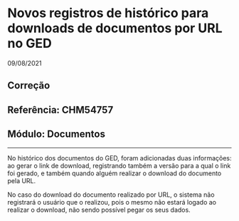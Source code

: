 # Novos registros de histórico para downloads de documentos por URL no GED
09/08/2021
## Correção
## Referência: CHM54757
## Módulo: Documentos
***

No histórico dos documentos do GED, foram adicionadas duas informações: ao gerar o link de download, registrando também a versão para a qual o link foi gerado, e também quando alguém realizar o download do documento pela URL.

No caso do download do documento realizado por URL, o sistema não registrará o usuário que o realizou, pois o mesmo não estará logado ao realizar o download, não sendo possível pegar os seus dados.
